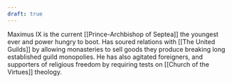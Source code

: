 ```yaml
---
draft: true
---
```


Maximus IX is the current [[Prince-Archbishop of Septea]] the youngest ever and power hungry to boot. Has soured relations with [[The United Guilds]] by allowing monasteries to sell goods they produce breaking long established guild monopolies. He has also agitated foreigners, and supporters of religious freedom by requiring tests on [[Church of the Virtues]] theology.